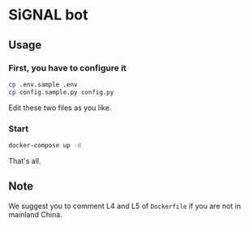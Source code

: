 # SiGNAL bot

## Usage

### First, you have to configure it

```bash
cp .env.sample .env
cp config.sample.py config.py
```

Edit these two files as you like.

### Start

```bash
docker-compose up -d
```

That's all.

## Note

We suggest you to comment L4 and L5 of `Dockerfile` if you are not in mainland China.